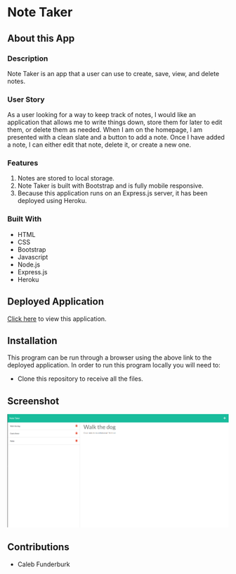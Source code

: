 # Note Taker

## About this App

### Description

Note Taker is an app that a user can use to create, save, view, and delete notes.

### User Story

As a user looking for a way to keep track of notes, I would like an application that allows me to write things down, store them for later to edit them, or delete them as needed. When I am on the homepage, I am presented with a clean slate and a button to add a note. Once I have added a note, I can either edit that note, delete it, or create a new one.

### Features

1. Notes are stored to local storage.
2. Note Taker is built with Bootstrap and is fully mobile responsive.
3. Because this application runs on an Express.js server, it has been deployed using Heroku.

### Built With

- HTML
- CSS
- Bootstrap
- Javascript
- Node.js
- Express.js
- Heroku

## Deployed Application

<a href="https://note-taker-design.herokuapp.com/" target="_blank">Click here</a> to view this application.

## Installation

This program can be run through a browser using the above link to the deployed application. In order to run this program locally you will need to:

* Clone this repository to receive all the files.

## Screenshot

![Screenshot-1](./image/screenshot.png)

## Contributions

- Caleb Funderburk
